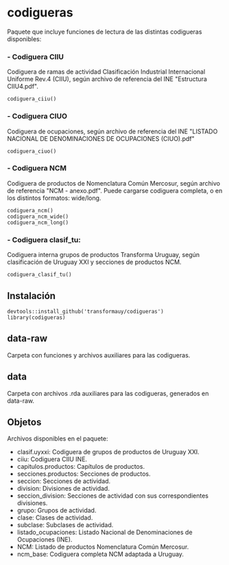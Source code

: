 # codigueras

Paquete que incluye funciones de lectura de las distintas codigueras disponibles:

### - Codiguera CIIU
Codiguera de ramas de actividad Clasificación Industrial Internacional Uniforme Rev.4 (CIIU), según archivo de referencia del INE "Estructura CIIU4.pdf".
```
codiguera_ciiu()
```

### - Codiguera CIUO
Codiguera de ocupaciones, según archivo de referencia del INE "LISTADO NACIONAL DE DENOMINACIONES DE OCUPACIONES (CIUO).pdf"
```
codiguera_ciuo()
```

### - Codiguera NCM 
Codiguera de productos de Nomenclatura Común Mercosur, según archivo de referencia "NCM - anexo.pdf". Puede cargarse codiguera completa, o en los distintos formatos: wide/long.
```
codiguera_ncm()
codiguera_ncm_wide()
codiguera_ncm_long()
```

### - Codiguera clasif_tu: 
Codiguera interna grupos de productos Transforma Uruguay, según clasificación de Uruguay XXI y secciones de productos NCM.
```
codiguera_clasif_tu()
```


## Instalación
```
devtools::install_github('transformauy/codigueras')
library(codigueras)
```

## data-raw
Carpeta con funciones y archivos auxiliares para las codigueras.


## data
Carpeta con archivos .rda auxiliares para las codigueras, generados en data-raw.

## Objetos
Archivos disponibles en el paquete:
- clasif.uyxxi: Codiguera de grupos de productos de Uruguay XXI.
- ciiu: Codiguera CIIU INE.
- capitulos.productos: Capítulos de productos.
- secciones.productos: Secciones de productos.
- seccion: Secciones de actividad.
- division: Divisiones de actividad.
- seccion_division: Secciones de actividad con sus correspondientes divisiones.
- grupo: Grupos de actividad.
- clase: Clases de actividad.
- subclase: Subclases de actividad.
- listado_ocupaciones: Listado Nacional de Denominaciones de Ocupaciones (INE).
- NCM: Listado de productos Nomenclatura Común Mercosur.
- ncm_base: Codiguera completa NCM adaptada a Uruguay.
